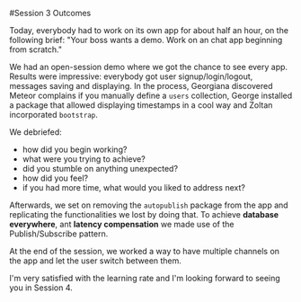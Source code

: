 #Session 3 Outcomes

Today, everybody had to work on its own app for about half an hour, on the following brief:
"Your boss wants a demo. Work on an chat app beginning from scratch."

We had an open-session demo where we got the chance to see every app. Results were impressive: everybody got user signup/login/logout, messages saving and displaying.
In the process, Georgiana discovered Meteor complains if you manually define a `users` collection, George installed a package that allowed displaying timestamps in a cool way and Zoltan incorporated `bootstrap`.

We debriefed:
   - how did you begin working?
   - what were you trying to achieve?
   - did you stumble on anything unexpected?
   - how did you feel?
   - if you had more time, what would you liked to address next?

Afterwards, we set on removing the `autopublish` package from the app and replicating the functionalities we lost by doing that. 
To achieve **database everywhere**, ant **latency compensation** we made use of the Publish/Subscribe pattern. 

At the end of the session, we worked a way to have multiple channels on the app and let the user switch between them.

I'm very satisfied with the learning rate and I'm looking forward to seeing you in Session 4.





